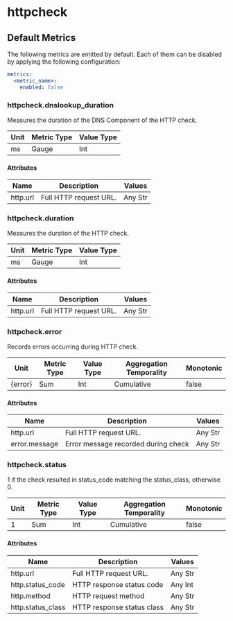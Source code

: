[comment]: <> (Code generated by mdatagen. DO NOT EDIT.)

# httpcheck

## Default Metrics

The following metrics are emitted by default. Each of them can be disabled by applying the following configuration:

```yaml
metrics:
  <metric_name>:
    enabled: false
```

### httpcheck.dnslookup_duration

Measures the duration of the DNS Component of the HTTP check.

| Unit | Metric Type | Value Type |
| ---- | ----------- | ---------- |
| ms | Gauge | Int |

#### Attributes

| Name | Description | Values |
| ---- | ----------- | ------ |
| http.url | Full HTTP request URL. | Any Str |

### httpcheck.duration

Measures the duration of the HTTP check.

| Unit | Metric Type | Value Type |
| ---- | ----------- | ---------- |
| ms | Gauge | Int |

#### Attributes

| Name | Description | Values |
| ---- | ----------- | ------ |
| http.url | Full HTTP request URL. | Any Str |

### httpcheck.error

Records errors occurring during HTTP check.

| Unit | Metric Type | Value Type | Aggregation Temporality | Monotonic |
| ---- | ----------- | ---------- | ----------------------- | --------- |
| {error} | Sum | Int | Cumulative | false |

#### Attributes

| Name | Description | Values |
| ---- | ----------- | ------ |
| http.url | Full HTTP request URL. | Any Str |
| error.message | Error message recorded during check | Any Str |

### httpcheck.status

1 if the check resulted in status_code matching the status_class, otherwise 0.

| Unit | Metric Type | Value Type | Aggregation Temporality | Monotonic |
| ---- | ----------- | ---------- | ----------------------- | --------- |
| 1 | Sum | Int | Cumulative | false |

#### Attributes

| Name | Description | Values |
| ---- | ----------- | ------ |
| http.url | Full HTTP request URL. | Any Str |
| http.status_code | HTTP response status code | Any Int |
| http.method | HTTP request method | Any Str |
| http.status_class | HTTP response status class | Any Str |
